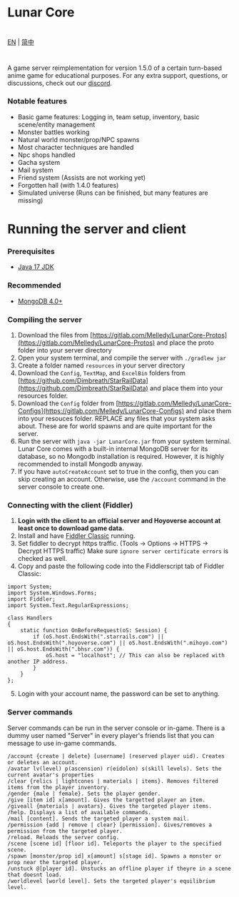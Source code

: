 # Lunar Core
#
[EN](README.md) | [简中](README_zh-CN.md)
#
A game server reimplementation for version 1.5.0 of a certain turn-based anime game for educational purposes. For any extra support, questions, or discussions, check out our [discord](https://discord.gg/cfPKJ6N5hw).

### Notable features
- Basic game features: Logging in, team setup, inventory, basic scene/entity management
- Monster battles working
- Natural world monster/prop/NPC spawns
- Most character techniques are handled
- Npc shops handled
- Gacha system
- Mail system
- Friend system (Assists are not working yet)
- Forgotten hall (with 1.4.0 features)
- Simulated universe (Runs can be finished, but many features are missing)

# Running the server and client

### Prerequisites
* [Java 17 JDK](https://www.oracle.com/java/technologies/javase/jdk17-archive-downloads.html)

### Recommended
* [MongoDB 4.0+](https://www.mongodb.com/try/download/community)

### Compiling the server
1. Download the files from [https://gitlab.com/Melledy/LunarCore-Protos](https://gitlab.com/Melledy/LunarCore-Protos) and place the proto folder into your server directory
2. Open your system terminal, and compile the server with `./gradlew jar`
3. Create a folder named `resources` in your server directory
4. Download the `Config`, `TextMap`, and `ExcelBin` folders from [https://github.com/Dimbreath/StarRailData](https://github.com/Dimbreath/StarRailData) and place them into your resources folder.
5. Download the `Config` folder from [https://gitlab.com/Melledy/LunarCore-Configs](https://gitlab.com/Melledy/LunarCore-Configs) and place them into your resouces folder. REPLACE any files that your system asks about. These are for world spawns and are quite important for the server.
6. Run the server with `java -jar LunarCore.jar` from your system terminal. Lunar Core comes with a built-in internal MongoDB server for its database, so no Mongodb installation is required. However, it is highly recommended to install Mongodb anyway.
7. If you have `autoCreateAccount` set to true in the config, then you can skip creating an account. Otherwise, use the `/account` command in the server console to create one.

### Connecting with the client (Fiddler)
1. **Login with the client to an official server and Hoyoverse account at least once to download game data.**
2. Install and have [Fiddler Classic](https://www.telerik.com/fiddler) running.
3. Set fiddler to decrypt https traffic. (Tools -> Options -> HTTPS -> Decrypt HTTPS traffic) Make sure `ignore server certificate errors` is checked as well.
4. Copy and paste the following code into the Fiddlerscript tab of Fiddler Classic:

```
import System;
import System.Windows.Forms;
import Fiddler;
import System.Text.RegularExpressions;

class Handlers
{
    static function OnBeforeRequest(oS: Session) {
        if (oS.host.EndsWith(".starrails.com") || oS.host.EndsWith(".hoyoverse.com") || oS.host.EndsWith(".mihoyo.com") || oS.host.EndsWith(".bhsr.com")) {
            oS.host = "localhost"; // This can also be replaced with another IP address.
        }
    }
};
```

5. Login with your account name, the password can be set to anything.

### Server commands
Server commands can be run in the server console or in-game. There is a dummy user named "Server" in every player's friends list that you can message to use in-game commands.

```
/account {create | delete} [username] (reserved player uid). Creates or deletes an account.
/avatar lv(level) p(ascension) r(eidolon) s(skill levels). Sets the current avatar's properties
/clear {relics | lightcones | materials | items}. Removes filtered items from the player inventory.
/gender {male | female}. Sets the player gender.
/give [item id] x[amount]. Gives the targetted player an item.
/giveall {materials | avatars}. Gives the targeted player items.
/help. Displays a list of available commands.
/mail [content]. Sends the targeted player a system mail.
/permission {add | remove | clear} [permission]. Gives/removes a permission from the targeted player.
/reload. Reloads the server config.
/scene [scene id] [floor id]. Teleports the player to the specified scene.
/spawn [monster/prop id] x[amount] s[stage id]. Spawns a monster or prop near the targeted player.
/unstuck @[player id]. Unstucks an offline player if theyre in a scene that doesnt load.
/worldlevel [world level]. Sets the targeted player's equilibrium level.
```
